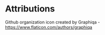 # Attributions

Github organization icon created by Graphiqa - https://www.flaticon.com/authors/graphiqa

